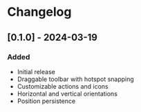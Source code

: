 # Changelog

## [0.1.0] - 2024-03-19
### Added
- Initial release
- Draggable toolbar with hotspot snapping
- Customizable actions and icons
- Horizontal and vertical orientations
- Position persistence 